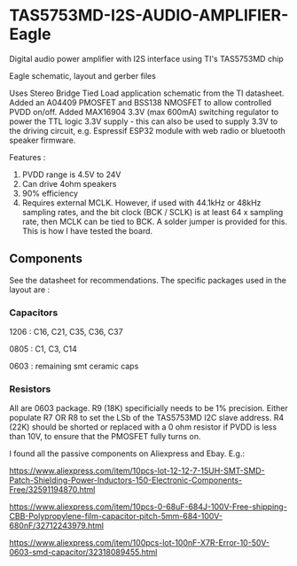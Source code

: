 # TAS5753MD-I2S-AUDIO-AMPLIFIER-Eagle
Digital audio power amplifier with I2S interface using TI's TAS5753MD chip

Eagle schematic, layout and gerber files

Uses Stereo Bridge Tied Load application schematic from the TI datasheet. Added an A04409 PMOSFET and BSS138 NMOSFET to allow controlled PVDD on/off. Added MAX16904 3.3V (max 600mA) switching regulator to power the TTL logic 3.3V supply - this can also be used to supply 3.3V to the driving circuit, e.g. Espressif ESP32 module with web radio or bluetooth speaker firmware.

Features : 
1. PVDD range is 4.5V to 24V 
2. Can drive 4ohm speakers
3. 90% efficiency
4. Requires external MCLK. However, if used with 44.1kHz or 48kHz sampling rates, and the bit clock (BCK / SCLK) is at least 64 x sampling rate, then MCLK can be tied to BCK. A solder jumper is provided for this. This is how I have tested the board.

## Components
See the datasheet for recommendations. The specific packages used in the layout are :

### Capacitors

1206 : C16, C21, C35, C36, C37

0805 : C1, C3, C14

0603 : remaining smt ceramic caps

### Resistors
All are 0603 package. R9 (18K) specificially needs to be 1% precision. Either populate R7 OR R8 to set the LSb of the TAS5753MD I2C slave address. R4 (22K) should be shorted or replaced with a 0 ohm resistor if PVDD is less than 10V, to ensure that the PMOSFET fully turns on.

I found all the passive components on Aliexpress and Ebay. E.g.:

https://www.aliexpress.com/item/10pcs-lot-12-12-7-15UH-SMT-SMD-Patch-Shielding-Power-Inductors-150-Electronic-Components-Free/32591194870.html

https://www.aliexpress.com/item/10pcs-0-68uF-684J-100V-Free-shipping-CBB-Polypropylene-film-capacitor-pitch-5mm-684-100V-680nF/32712243979.html

https://www.aliexpress.com/item/100pcs-lot-100nF-X7R-Error-10-50V-0603-smd-capacitor/32318089455.html


